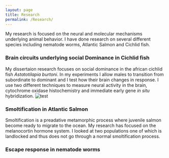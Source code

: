 ```yaml
---
layout: page
title: Research
permalink: /Research/
---
```

My research is focused on the neural and molecular mechanisms underlying animal behavior. I have done research on several different species including nematode worms, Atlantic Salmon and Cichlid fish.

### Brain circuits underlying social Dominance in Cichlid fish
My dissertaion research focuses on social dominance in the african cichlid fish *Astatotilapia burtoni*. In my experiments I allow males to transition from subordinate to dominant and I test how their brain changes in response. I use two different techniques to measure neural activity in the brain, cytochrome oxidase histochemistry and immediate early gene *in situ* hybridization. ![test](/assests/test.jpg)


### Smoltification in Atlantic Salmon
Smoltification is a preadative metamorphic process where juvenile salmon become ready to migrate to the ocean. My research has focused on the melanocortin hormone system. I looked at two populations one of which is landlocked and thus does not go through a normal smoltification process.

### Escape response in nematode worms
